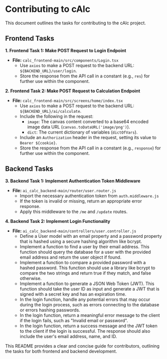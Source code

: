 # Contributing to cAlc

This document outlines the tasks for contributing to the cAlc project.

## Frontend Tasks

**1. Frontend Task 1: Make POST Request to Login Endpoint**

* **File:** `calc_frontend-main/src/components/Login.tsx` 
    - Use `axios` to make a POST request to the backend URL: `${BACKEND_URL}/user/login`.
    - Store the response from the API call in a constant (e.g., `res`) for further use within the component.

**2. Frontend Task 2: Make POST Request to Calculation Endpoint**

* **File:** `calc_frontend-main/src/screens/home/index.tsx`
    - Use `axios` to make a POST request to the backend URL: `${BACKEND_URL}/ai/calculate`. 
    - Include the following in the request:
        - `image`: The canvas content converted to a base64 encoded image data URL (`canvas.toDataURL('image/png')`).
        - `dict`: The current dictionary of variables (`dictOfVars`).
    - Include an `Authorization` header in the request, setting its value to `Bearer ${cookie}`.
    - Store the response from the API call in a constant (e.g., `response`) for further use within the component.

## Backend Tasks

**3. Backend Task 1: Implement Authentication Token Middleware**

* **File:** `ai_calc_backend-main/router/user.router.js`
    - Import the necessary authentication token from `auth.middleware.js`
    - If the token is invalid or missing, return an appropriate error response.
    - Apply this middleware to the `/me` and `/update` routes.
      
**4. Backend Task 2: Implement Login Functionality**

* **File:** `ai_calc_backend-main/controllers/user.controller.js`
    - Define a User model with an email property and a password property that is hashed using a secure hashing algorithm like bcrypt.
    - Implement a function to find a user by their email address. This function should query the database for a user with the provided email address and return the user object if found.
    - Implement a function to compare a provided password with a hashed password. This function should use a library like bcrypt to compare the two strings and return true if they match, and false otherwise.
    - Implement a function to generate a JSON Web Token (JWT). This function should take the user ID as input and generate a JWT that is signed with a secret key and has an expiration time.
    - In the login function, handle any potential errors that may occur during the login process, such as errors connecting to the database or errors hashing passwords.
    - In the login function, return a meaningful error message to the client if the login fails, such as "Invalid email or password".
    - In the login function, return a success message and the JWT token to the client if the login is successful. The response should also include the user's email address, name, and ID.
  
This README provides a clear and concise guide for contributors, outlining the tasks for both frontend and backend development.
